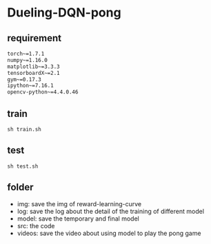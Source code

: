 # Dueling-DQN-pong

## requirement
```requirements.txt
torch~=1.7.1
numpy~=1.16.0
matplotlib~=3.3.3
tensorboardX~=2.1
gym~=0.17.3
ipython~=7.16.1
opencv-python~=4.4.0.46
```

## train
```shell script
sh train.sh
```

## test
```shell script
sh test.sh
```

## folder
- img: save the img of reward-learning-curve
- log: save the log about the detail of the training of different model
- model: save the temporary and final model
- src: the code
- videos: save the video about using model to play the pong game
